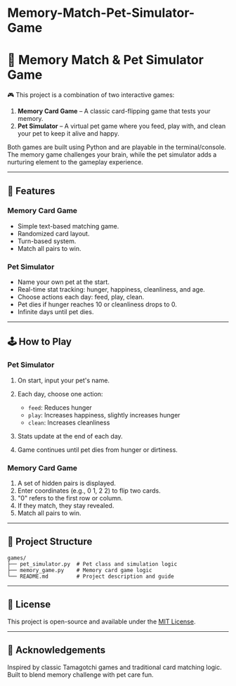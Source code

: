 # Memory-Match-Pet-Simulator-Game
# 🐾 Memory Match & Pet Simulator Game

🎮 This project is a combination of two interactive games:

1. **Memory Card Game** – A classic card-flipping game that tests your memory.
2. **Pet Simulator** – A virtual pet game where you feed, play with, and clean your pet to keep it alive and happy.

Both games are built using Python and are playable in the terminal/console. The memory game challenges your brain, while the pet simulator adds a nurturing element to the gameplay experience.

---

## 🧩 Features

### Memory Card Game

* Simple text-based matching game.
* Randomized card layout.
* Turn-based system.
* Match all pairs to win.

### Pet Simulator

* Name your own pet at the start.
* Real-time stat tracking: hunger, happiness, cleanliness, and age.
* Choose actions each day: feed, play, clean.
* Pet dies if hunger reaches 10 or cleanliness drops to 0.
* Infinite days until pet dies.

---

## 🕹️ How to Play

### Pet Simulator

1. On start, input your pet's name.
2. Each day, choose one action:

   * `feed`: Reduces hunger
   * `play`: Increases happiness, slightly increases hunger
   * `clean`: Increases cleanliness
3. Stats update at the end of each day.
4. Game continues until pet dies from hunger or dirtiness.

### Memory Card Game

1. A set of hidden pairs is displayed.
2. Enter coordinates (e.g., 0 1, 2 2) to flip two cards.
3. "0" refers to the first row or column.
4. If they match, they stay revealed.
5. Match all pairs to win.

---

## 📁 Project Structure

```
games/
├── pet_simulator.py  # Pet class and simulation logic
├── memory_game.py    # Memory card game logic
└── README.md         # Project description and guide
```

---

## 📜 License

This project is open-source and available under the [MIT License](LICENSE).

---

## 🙌 Acknowledgements

Inspired by classic Tamagotchi games and traditional card matching logic. Built to blend memory challenge with pet care fun.

